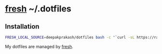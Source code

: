 # [fresh] ~/.dotfiles

## Installation

``` sh
FRESH_LOCAL_SOURCE=deepakprakash/dotfiles bash -c "`curl -sL https://raw.githubusercontent.com/freshshell/fresh/master/install.sh`"
```

My dotfiles are managed by [fresh].

[fresh]: https://github.com/freshshell/fresh
